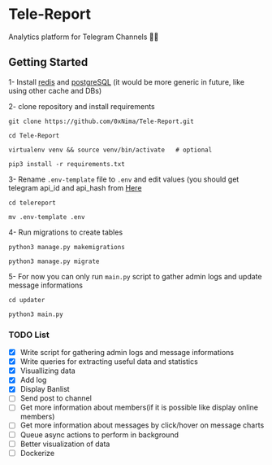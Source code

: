 # Tele-Report
Analytics platform for Telegram Channels 🚧👷


## Getting Started

1- Install [redis](https://redis.io/topics/quickstart) and [postgreSQL](https://www.postgresql.org/download/) (it would be more generic in future, like using other cache and DBs)

2- clone repository and install requirements
```
git clone https://github.com/0xNima/Tele-Report.git

cd Tele-Report

virtualenv venv && source venv/bin/activate   # optional

pip3 install -r requirements.txt

```
3- Rename `.env-template` file to `.env` and edit values (you should get telegram api_id and api_hash from [Here](https://my.telegram.org/auth?to=apps)
```
cd telereport

mv .env-template .env
```
4- Run migrations to create tables
```
python3 manage.py makemigrations

python3 manage.py migrate
```
5- For now you can only run `main.py` script to gather admin logs and update message informations
```
cd updater

python3 main.py
```

### TODO List

- [x] Write script for gathering admin logs and message informations
- [x] Write queries for extracting useful data and statistics
- [x] Visuallizing data
- [x] Add log
- [x] Display Banlist
- [ ] Send post to channel
- [ ] Get more information about members(if it is possible like display online members)
- [ ] Get more information about messages by click/hover on message charts
- [ ] Queue async actions to perform in background
- [ ] Better visualization of data
- [ ] Dockerize

